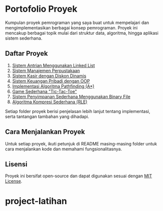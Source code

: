 # Portofolio Proyek

Kumpulan proyek pemrograman yang saya buat untuk mempelajari dan mengimplementasikan berbagai konsep pemrograman. Proyek ini mencakup berbagai topik mulai dari struktur data, algoritma, hingga aplikasi sistem sederhana.

## Daftar Proyek

1. [Sistem Antrian Menggunakan Linked List](Queue_System/)
2. [Sistem Manajemen Perpustakaan](Library_Management_System/)
3. [Sistem Kasir dengan Diskon Dinamis](Cashier_System/)
4. [Sistem Keuangan Pribadi dengan OOP](Personal_Finance_System/)
5. [Implementasi Algoritma Pathfinding (A*)](Pathfinding_A_Star/)
6. [Game Sederhana "Tic-Tac-Toe"](Tic_Tac_Toe_Game/)
7. [Sistem Penyimpanan Sederhana Menggunakan Binary File](Simple_Storage_System/)
8. [Algoritma Kompresi Sederhana (RLE)](Compression_Algorithm_RLE/)

Setiap folder proyek berisi penjelasan lebih lanjut tentang implementasi, serta tantangan tambahan yang dihadapi.

## Cara Menjalankan Proyek

Untuk setiap proyek, ikuti petunjuk di README masing-masing folder untuk cara menjalankan kode dan memahami fungsionalitasnya.

## Lisensi

Proyek ini bersifat open-source dan dapat digunakan sesuai dengan [MIT License](LICENSE).
# project-latihan
